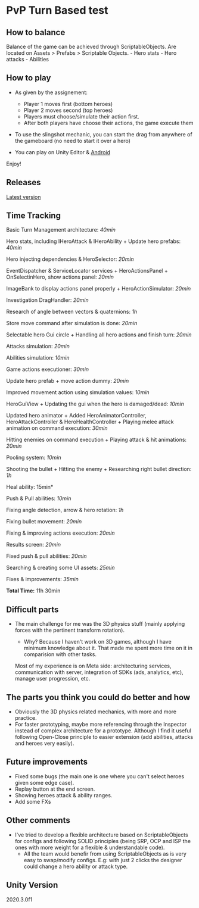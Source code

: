 # PvP Turn Based test

## How to balance
Balance of the game can be achieved through ScriptableObjects. 
Are located on Assets > Prefabs > Scriptable Objects.
	- Hero stats
	- Hero attacks
	- Abilities

## How to play
- As given by the assignement:
	- Player 1 moves first (bottom heroes)
	- Player 2 moves second (top heroes)
	- Players must choose/simulate their action first.
	- After both players have choose their actions, the game execute them

- To use the slingshot mechanic, you can start the drag from anywhere of the gameboard (no need to start it over a hero)

- You can play on Unity Editor & [Android](/release/latest)

Enjoy!

## Releases
[Latest version](/releases/latest)

## Time Tracking
Basic Turn Management architecture: *40min*

Hero stats, including IHeroAttack & IHeroAbility + Update hero prefabs: *40min*

Hero injecting dependencies & HeroSelector: *20min*

EventDispatcher & ServiceLocator services + HeroActionsPanel + OnSelectinHero, show actions panel: *20min*

ImageBank to display actions panel properly + HeroActionSimulator: *20min*

Investigation DragHandler: *20min*

Research of angle between vectors & quaternions: *1h*

Store move command after simulation is done: *20min*

Selectable hero Gui circle + Handling all hero actions and finish turn: *20min*

Attacks simulation: *20min*

Abilities simulation: *10min*

Game actions executioner: *30min*

Update hero prefab + move action dummy: *20min*

Improved movement action using simulation values: *10min*

HeroGuiView + Updating the gui when the hero is damaged/dead: *10min*

Updated hero animator + Added HeroAnimatorController, HeroAttackController & HeroHealthController + Playing melee attack animation on command execution: *30min*

Hitting enemies on command execution + Playing attack & hit animations: *20min*

Pooling system: *10min*

Shooting the bullet + Hitting the enemy + Researching right bullet direction: *1h*

Heal ability: 15min*

Push & Pull abilities: *10min*

Fixing angle detection, arrow & hero rotation: *1h*

Fixing bullet movement: *20min*

Fixing & improving actions execution: *20min*

Results screen: *20min*

Fixed push & pull abilities: *20min*

Searching & creating some UI assets: *25min*

Fixes & improvements: *35min*

**Total Time:** 11h 30min


## Difficult parts
- The main challenge for me was the 3D physics stuff (mainly applying forces with the pertinent transform rotation).
	- Why? Because I haven't work on 3D games, although I have minimum knowledge about it. That made me spent more time on it in comparision with other tasks.
	
	Most of my experience is on Meta side: architecturing services, communication with server, integration of SDKs (ads, analytics, etc), manage user progression, etc.

## The parts you think you could do better and how
- Obviously the 3D physics related mechanics, with more and more practice.
- For faster prototyping, maybe more referencing through the Inspector instead of complex architecture for a prototype. Although I find it useful following Open-Close principle to easier extension (add abilities, attacks and heroes very easily).


## Future improvements
- Fixed some bugs (the main one is one where you can't select heroes given some edge case).
- Replay button at the end screen.
- Showing heroes attack & ability ranges.
- Add some FXs

## Other comments
- I've tried to develop a flexible architecture based on ScriptableObjects for configs and following SOLID principles (being SRP, OCP and ISP the ones with more weight for a flexible & understandable code).
	- All the team would benefir from using ScriptableObjects as is very easy to swap/modify configs. E.g: with just 2 clicks the designer could change a hero ability or attack type.

## Unity Version
2020.3.0f1
